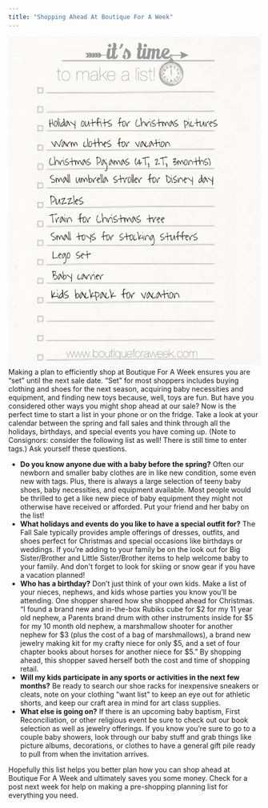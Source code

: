 ```yaml
---
title: "Shopping Ahead At Boutique For A Week"
---
```


![](/img/blog/list.jpg) Making a plan to efficiently shop at Boutique For A Week ensures you are “set” until the next sale date. “Set” for most shoppers includes buying clothing and shoes for the next season, acquiring baby necessities and equipment, and finding new toys because, well, toys are fun. But have you considered other ways you might shop ahead at our sale? Now is the perfect time to start a list in your phone or on the fridge. Take a look at your calendar between the spring and fall sales and think through all the holidays, birthdays, and special events you have coming up. (Note to Consignors: consider the following list as well! There is still time to enter tags.) Ask yourself these questions.

* **Do you know anyone due with a baby before the spring?** Often our newborn and smaller baby clothes are in like new condition, some even new with tags. Plus, there is always a large selection of teeny baby shoes, baby necessities, and equipment available. Most people would be thrilled to get a like new piece of baby equipment they might not otherwise have received or afforded. Put your friend and her baby on the list!
* **What holidays and events do you like to have a special outfit for?** The Fall Sale typically provides ample offerings of dresses, outfits, and shoes perfect for Christmas and special occasions like birthdays or weddings. If you’re adding to your family be on the look out for Big Sister/Brother and Little Sister/Brother items to help welcome baby to your family. And don't forget to look for skiing or snow gear if you have a vacation planned!
* **Who has a birthday?** Don’t just think of your own kids. Make a list of your nieces, nephews, and kids whose parties you know you’ll be attending. One shopper shared how she shopped ahead for Christmas. “I found a brand new and in-the-box Rubiks cube for $2 for my 11 year old nephew, a Parents brand drum with other instruments inside for $5 for my 10 month old nephew, a marshmallow shooter for another nephew for $3 (plus the cost of a bag of marshmallows), a brand new jewelry making kit for my crafty niece for only $5, and a set of four chapter books about horses for another niece for $5.” By shopping ahead, this shopper saved herself both the cost and time of shopping retail.
* **Will my kids participate in any sports or activities in the next few months?** Be ready to search our shoe racks for inexpensive sneakers or cleats, note on your clothing "want list" to keep an eye out for athletic shorts, and keep our craft area in mind for art class supplies.
* **What else is going on?** If there is an upcoming baby baptism, First Reconciliation, or other religious event be sure to check out our book selection as well as jewelry offerings. If you know you’re sure to go to a couple baby showers, look through our baby stuff and grab things like picture albums, decorations, or clothes to have a general gift pile ready to pull from when the invitation arrives.

Hopefully this list helps you better plan how you can shop ahead at Boutique For A Week and ultimately saves you some money. Check for a post next week for help on making a pre-shopping planning list for everything you need.
